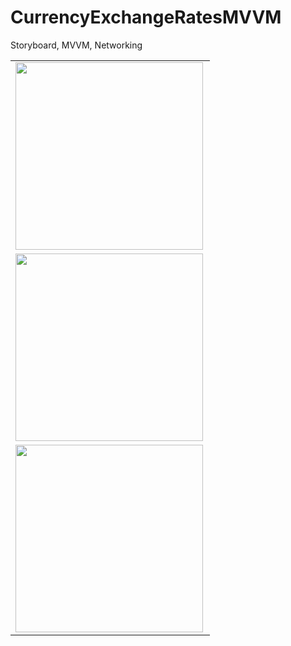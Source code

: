 # CurrencyExchangeRatesMVVM
Storyboard, MVVM, Networking

<table>
  <tr>
    <td>
    <a href="url"><img src="https://user-images.githubusercontent.com/31929901/193943969-7f9669c3-b561-4a3c-9a52-df5a76d56c1c.png" align="left" width="300"></a>
    </td>
  </tr>
  <tr>
    <td>
    <a href="url"><img src="https://user-images.githubusercontent.com/31929901/193943976-f0991f52-d548-4148-b937-e6894a77ce8a.png" align="left" width="300"></a>
    </td>
  </tr>
  <tr>
    <td>
    <a href="url"><img src="https://user-images.githubusercontent.com/31929901/193943979-f490b4e3-24fb-42f8-a38f-0913831e405e.png" align="left" width="300"></a>
    </td>
  </tr>
</table>
